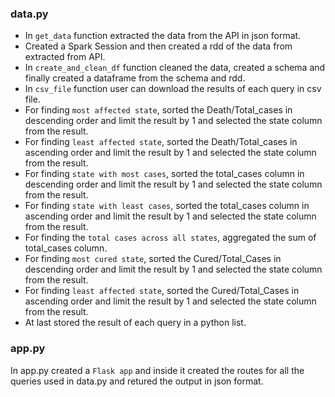 
### data.py
- In `get_data` function extracted the data from the API in json format.
- Created a Spark Session and then created a rdd of the data from extracted from API. 
- In `create_and_clean_df` function cleaned the data, created a schema and finally created a dataframe from the schema and rdd.
- In `csv_file` function user can download the results of each query in csv file.
- For finding `most affected state`, sorted the Death/Total_cases in descending order and limit the result by 1 and selected the state column from the result.
- For finding `least affected state`, sorted the Death/Total_cases in ascending order and limit the result by 1 and selected the state column from the result.
- For finding `state with most cases`, sorted the total_cases column in descending order and limit the result by 1 and selected the state column from the result.
- For finding `state with least cases`, sorted the total_cases column in ascending order and limit the result by 1 and selected the state column from the result.
- For finding the `total cases across all states`, aggregated the sum of total_cases column.
- For finding `most cured state`, sorted the Cured/Total_Cases in descending order and limit the result by 1 and selected the state column from the result.
- For finding `least affected state`, sorted the Cured/Total_Cases in ascending order and limit the result by 1 and selected the state column from the result.
- At last stored the result of each query in a python list.


### app.py
In app.py created a `Flask app` and inside it created the routes for all the queries used in data.py and retured the output in json format.
